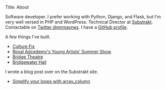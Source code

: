 Title: About

Software developer. I prefer working with Python, Django, and Flask, but I'm very well versed in PHP and WordPress. Technical Director at [Substrakt](https://substrakt.com/). Contactable on [Twitter @mrmaynes](https://twitter.com/mrmaynes). I have a [GitHub profile](https://github.com/stuartmaynes/).

A few things I've built.

- [Culture Fix](https://culturefix.digital/)
- [Royal Adcedemy's Young Artists’ Summer Show](https://youngartists.royalacademy.org.uk/)
- [Bridge Theatre](https://bridgetheatre.co.uk/)
- [Bridgewater Hall](https://www.bridgewater-hall.co.uk/)

I wrote a blog post over on the Substrakt site.

- [Simplify your loops with array_column](https://substrakt.com/journal/simplify-your-loops-with-array_column/)

